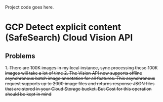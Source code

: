 Project code goes here.


# GCP Detect explicit content (SafeSearch) Cloud Vision API 

## Problems
<strike>
1. There are 100K images in my local instance, sync processing these 100K images will take a lot of time 
2. The Vision API now supports offline asynchronous batch image annotation for all features. This asynchronous request supports up to 2000 image files and returns response JSON files that are stored in your Cloud Storage bucket. But Cost for this operation should be kept in mind
</strike>
